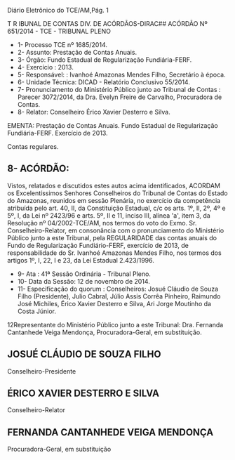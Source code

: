 Diário Eletrônico do TCE/AM,Pág. 1

T R IBUNAL DE CONTAS DIV. DE ACÓRDÃOS-DIRAC## ACÓRDÃO Nº 651/2014 - TCE - TRIBUNAL PLENO

- 1- Processo TCE nº 1685/2014.
- 2- Assunto: Prestação de Contas Anuais.
- 3- Órgão: Fundo Estadual de Regularização Fundiária-FERF.
- 4- Exercício : 2013.
- 5- Responsável: : Ivanhoé Amazonas Mendes Filho, Secretário à época.
- 6- Unidade Técnica: DICAD - Relatório Conclusivo 55/2014.
- 7-  Pronunciamento  do  Ministério  Público  junto  ao  Tribunal  de  Contas : Parecer 3072/2014, da Dra. Evelyn Freire de Carvalho, Procuradora de Contas.
- 8- Relator: Conselheiro Érico Xavier Desterro e Silva.

EMENTA: Prestação  de  Contas  Anuais.  Fundo Estadual de Regularização Fundiária-FERF. Exercício de 2013.

Contas regulares.

## 8- ACÓRDÃO:

Vistos, relatados e discutidos estes autos acima identificados,  ACORDAM os Excelentíssimos  Senhores  Conselheiros do Tribunal de Contas do Estado do Amazonas, reunidos em sessão Plenária, no exercício da competência atribuída pelo  art. 40, II, da Constituição Estadual, c/c os arts. 1º, II, 2º, 4º e 5º, I, da Lei nº 2423/96 e arts. 5º, II e 11, inciso III, alínea 'a', item 3, da Resolução nº 04/2002-TCE/AM, nos termos do voto do Exmo. Sr. Conselheiro-Relator, em consonância com o pronunciamento do Ministério Público  junto  a  este  Tribunal,  pela REGULARIDADE das  contas  anuais  do  Fundo  de Regularização  Fundiário-FERF,  exercício  de  2013,  de  responsabilidade  do  Sr.  Ivanhoé Amazonas  Mendes  Filho,  nos  termos  dos  artigos  1º,  I,  22,  I  e  23,  da  Lei  Estadual 2.423/1996.

- 9- Ata : 41ª Sessão Ordinária - Tribunal Pleno.
- 10- Data da Sessão: 12 de novembro de 2014.
- 11- Especificação do quorum : Conselheiros: Josué Cláudio de Souza Filho (Presidente), Julio Cabral, Júlio Assis Corrêa Pinheiro, Raimundo José Michiles, Érico Xavier Desterro e Silva, Ari Jorge Moutinho da Costa Júnior.

12Representante  do  Ministério  Público  junto  a  este  Tribunal: Dra. Fernanda Cantanhede Veiga Mendonça, Procuradora-Geral, em substituição.

## JOSUÉ CLÁUDIO DE SOUZA FILHO

Conselheiro-Presidente

## ÉRICO XAVIER DESTERRO E SILVA

Conselheiro-Relator

## FERNANDA CANTANHEDE VEIGA MENDONÇA

Procuradora-Geral, em substituição